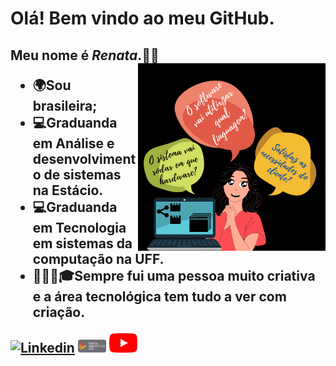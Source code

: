 
# Olá! Bem vindo ao meu GitHub.

<h2>Meu nome é <i>Renata</i>.👩‍💻
  <img align="right" src="Imagens/analista.png" width="300">

 - 🌍Sou brasileira;
 - 💻Graduanda em Análise e desenvolvimento de sistemas na Estácio.
 - 💻Graduanda em Tecnologia em sistemas da computação na UFF.
 - 👩🏻‍💻🎓Sempre fui uma pessoa muito criativa e a área tecnológica tem tudo a ver com criação. 
 
[![Linkedin](https://img.shields.io/badge/-LinkedIn-blue?style=flat&logo=Linkedin&logoColor=white)](https://www.linkedin.com/in/renata-silva-bezerra-645b02207/)  <a href="https://web.digitalinnovation.one/users/renatabezerratecnologia?tab=achievements"><img src="Imagens/Dio_Logo.png" alt="Dio" width = "45"></a> <a href="https://www.youtube.com/channel/UCtB0on6Gk8FKW-gZTLxQRXA"><img src="Imagens/youtube-logo-5-2.png" alt="youtube" width = "45"></a>

 

 
 
 
